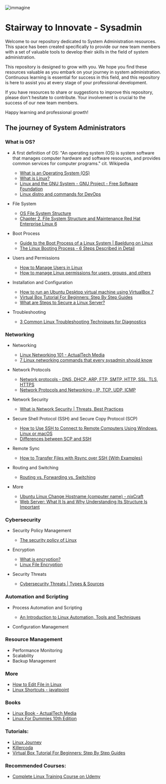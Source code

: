 ![immagine](immagine.png)
# Stairway to Innovate - Sysadmin
Welcome to our repository dedicated to System Administration resources. This space has been created specifically to provide our new team members with a set of valuable tools to develop their skills in the field of system administration.

This repository is designed to grow with you. We hope you find these resources valuable as you embark on your journey in system administration. Continuous learning is essential for success in this field, and this repository is here to assist you at every stage of your professional development.

If you have resources to share or suggestions to improve this repository, please don't hesitate to contribute. Your involvement is crucial to the success of our new team members.

Happy learning and professional growth!

## The journey of System Administrators

### What is OS? 

  * A first definition of OS: "An operating system (OS) is system software that manages computer hardware and software resources, and provides common services for computer programs." cit. Wikipedia
    * [What is an Operating System (OS)](https://www.javatpoint.com/operating-system)
    * [What is Linux?](https://www.redhat.com/en/topics/linux/what-is-linux)
    * [Linux and the GNU System - GNU Project - Free Software Foundation](https://www.gnu.org/gnu/linux-and-gnu.it.html)
    * [Linux distro and commands for DevOps](https://medium.com/cloud-native-daily/mastering-linux-for-devops-engineers-essential-commands-and-practices-for-success-a608a718069f)
  
  * File System
    * [OS File System Structure](https://www.tutorialspoint.com/file-system-structure)
    * [Chapter 2. File System Structure and Maintenance Red Hat Enterprise Linux 6](https://access.redhat.com/documentation/it-it/red_hat_enterprise_linux/6/html/storage_administration_guide/ch-filesystem)

  * Boot Process
    * [Guide to the Boot Process of a Linux System | Baeldung on Linux](https://www.baeldung.com/linux/boot-process)
    * [The Linux Booting Process - 6 Steps Described in Detail](https://www.freecodecamp.org/news/the-linux-booting-process-6-steps-described-in-detail/)
  
  * Users and Permissions
    * [How to Manage Users in Linux](https://www.freecodecamp.org/news/how-to-manage-users-in-linux/)
    * [How to manage Linux permissions for users, groups, and others](https://www.redhat.com/sysadmin/manage-permissions)
  
  * Installation and Configuration
     * [How to run an Ubuntu Desktop virtual machine using VirtualBox 7](https://ubuntu.com/tutorials/how-to-run-ubuntu-desktop-on-a-virtual-machine-using-virtualbox#1-overview)
     * [Virtual Box Tutorial For Beginners: Step By Step Guides](https://devopscube.com/virtual-box-tutorial/)
     * [What are Steps to Secure a Linux Server?](https://blog.imunify360.com/what-are-steps-to-secure-a-linux-server)
  * Troubleshooting
     * [3 Common Linux Troubleshooting Techniques for Diagnostics](https://www.cbtnuggets.com/blog/technology/system-admin/3-common-linux-troubleshooting-techniques-for-diagnostics)

### Networking
  * Networking
     * [Linux Networking 101 - ActualTech Media](https://www.actualtechmedia.com/wp-content/uploads/2017/12/CUMULUS-NETWORKS-Linux101.pdf)
     * [7 Linux networking commands that every sysadmin should know](https://www.redhat.com/sysadmin/7-great-network-commands)
     
  * Network Protocols
     * [Network protocols - DNS, DHCP, ARP, FTP, SMTP, HTTP, SSL, TLS, HTTPS](https://supervisorbullying.com/network-protocols-their-functions/)
     * [Network Protocols and Networking - IP, TCP, UDP, ICMP](https://www.html.it/pag/71625/protocolli-di-rete-e-networking/)
       
  * Network Security
     * [What is Network Security | Threats, Best Practices](https://www.imperva.com/learn/application-security/network-security/)
       
  * Secure Shell Protocol (SSH) and Secure Copy Protocol (SCP)
     * [How to Use SSH to Connect to Remote Computers Using Windows, Linux or macOS](https://www.tomshardware.com/how-to/use-ssh-connect-to-remote-computer)
     * [Differences between SCP and SSH](https://www.pluralsight.com/resources/blog/cloud/ssh-and-scp-howto-tips-tricks)
       
  * Remote Sync
     * [How to Transfer Files with Rsync over SSH {With Examples}](https://phoenixnap.com/kb/how-to-rsync-over-ssh)
       
  * Routing and Switching
     * [Routing vs. Forwarding vs. Switching](https://www.baeldung.com/cs/routing-vs-forwarding-vs-switching)
       
  * More
     * [Ubuntu Linux Change Hostname (computer name) - nixCraft](https://www.cyberciti.biz/faq/ubuntu-change-hostname-command/)
     * [Web Server: What It Is and Why Understanding Its Structure Is Important](https://www.laramind.com/blog/web-server-cosa-sono-perche-sono-importanti/)

### Cybersecurity

  * Security Policy Management
     * [The security policy of Linux](https://subscription.packtpub.com/book/cloud-and-networking/9781785286421/1/ch01lvl1sec10/the-security-policy-of-linux)
  
  * Encryption
     * [What is encryption?](https://www.cloudflare.com/it-it/learning/ssl/what-is-encryption/)
     * [Linux File Encryption](https://linuxhint.com/linux_file_encryption/)
  
  * Security Threats
     * [Cybersecurity Threats | Types & Sources](https://www.imperva.com/learn/application-security/cyber-security-threats/)

### Automation and Scripting

  * Process Automation and Scripting
     * [An Introduction to Linux Automation, Tools and Techniques](https://linuxconfig.org/an-introduction-to-linux-automation-tools-and-techniques)
       
  * Configuration Management

### Resource Management

  * Performance Monitoring
  * Scalability
  * Backup Management

### More
  * [How to Edit File in Linux](https://linuxhint.com/how-to-edit-file-in-linux/)
  * [Linux Shortcuts - javatpoint](https://www.javatpoint.com/linux-shortcuts)

### Books

  * [Linux Book - ActualTech Media](https://www.actualtechmedia.com/wp-content/uploads/2017/12/CUMULUS-NETWORKS-Linux101.pdf)
  * [Linux For Dummies 10th Edition](https://www.amazon.com/gp/product/1119704251/ref=as_li_tl?ie=UTF8&tag=wiley01-20)

### Tutorials:

  * [Linux Journey](https://linuxjourney.com/)
  * [Killercoda](https://killercoda.com/pawelpiwosz/course/linuxFundamentals)
  * [Virtual Box Tutorial For Beginners: Step By Step Guides](https://devopscube.com/virtual-box-tutorial/)

### Recommended Courses:

  * [Complete Linux Training Course on Udemy](https://www.udemy.com/share/1013lo3@qFJnJzlcrxh1Ic6-d2nmgr6NzHsar1Zw3LdpRi-naYFk0-EyR6scGNVmZZaW6Uje/)

